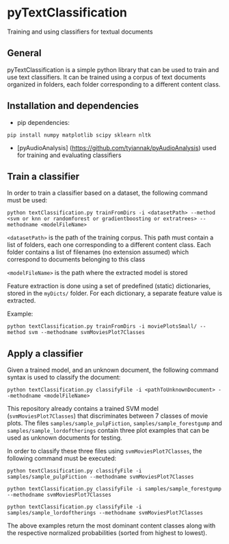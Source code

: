 # pyTextClassification
Training and using classifiers for textual documents

## General
pyTextClassification is a simple python library that can be used to train and use text classifiers. 
It can be trained using a corpus of text documents organized in folders, each folder corresponding to a different content class.

## Installation and dependencies

 * pip dependencies:
 ```
pip install numpy matplotlib scipy sklearn nltk
```

 * [pyAudioAnalysis] (https://github.com/tyiannak/pyAudioAnalysis) used for training and evaluating classifiers

## Train a classifier
In order to train a classifier based on a dataset, the following command must be used:
 ```
python textClassification.py trainFromDirs -i <datasetPath> --method <svm or knn or randomforest or gradientboosting or extratrees> --methodname <modelFileName>
```

`<datasetPath>` is the path of the training corpus. This path must contain a list of folders, each one corresponding to a different content class. Each folder contains a list of filenames (no extension assumed) which correspond to documents belonging to this class

`<modelFileName>` is the path where the extracted model is stored

Feature extraction is done using a set of predefined (static) dictionaries, stored in the `myDicts/` folder. For each dictionary, a separate feature value is extracted.

Example:
 ```
python textClassification.py trainFromDirs -i moviePlotsSmall/ --method svm --methodname svmMoviesPlot7Classes
```

## Apply a classifier
Given a trained model, and an unknown document, the following command syntax is used to classify the document:
 ```
python textClassification.py classifyFile -i <pathToUnknownDocument> --methodname <modelFileName>
```

This repository already contains a trained SVM model (`svmMoviesPlot7Classes`) that discriminates between 7 classes of movie plots. The files `samples/sample_pulpFiction`, `samples/sample_forestgump` and `samples/sample_lordoftherings` contain three plot examples that can be used as unknown documents for testing. 


In order to classify these three files using `svmMoviesPlot7Classes`, the following command must be executed:
 ```
python textClassification.py classifyFile -i samples/sample_pulpFiction --methodname svmMoviesPlot7Classes

python textClassification.py classifyFile -i samples/sample_forestgump --methodname svmMoviesPlot7Classes

python textClassification.py classifyFile -i samples/sample_lordoftherings --methodname svmMoviesPlot7Classes
```

The above examples return the most dominant content classes along with the respective normalized probabilities (sorted from highest to lowest).